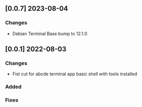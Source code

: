 ## [0.0.7] 2023-08-04

### Changes
 - Debian Terminal Base bump to 12.1.0

## [0.0.1] 2022-08-03

### Changes
 - Fist cut for abcde terminal app basic shell with tools installed

### Added
### Fixes

